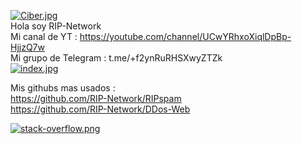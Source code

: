 [![Ciber.jpg](https://i.postimg.cc/JnMHv6fT/Ciber.jpg)](https://postimg.cc/XZ1vy87F)                         
Hola soy RIP-Network  
Mi canal de YT : https://youtube.com/channel/UCwYRhxoXiqlDpBp-HjjzQ7w    
Mi grupo de Telegram : t.me/+f2ynRuRHSXwyZTZk        
[![index.jpg](https://i.postimg.cc/gjMMn6yW/index.jpg)](https://postimg.cc/N2H8nFPJ)           
            

Mis githubs mas usados :                                     
https://github.com/RIP-Network/RIPspam                                 
https://github.com/RIP-Network/DDos-Web

[![stack-overflow.png](https://i.postimg.cc/QxhmrS3W/stack-overflow.png)](https://postimg.cc/bdVkxxdz)       
